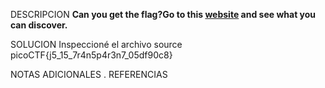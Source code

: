 DESCRIPCION
**Can you get the flag?Go to this [website](http://saturn.picoctf.net:64861/) and see what you can discover.**

SOLUCION
Inspeccioné el archivo source
picoCTF{j5_15_7r4n5p4r3n7_05df90c8}

NOTAS ADICIONALES
.
REFERENCIAS
